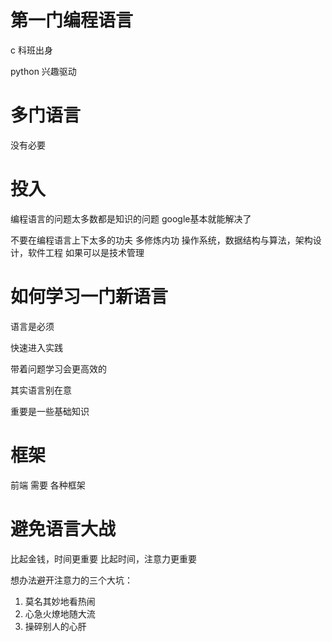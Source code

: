 
# 第一门编程语言 

c  科班出身

python  兴趣驱动 


# 多门语言

没有必要 

# 投入 

编程语言的问题太多数都是知识的问题 google基本就能解决了  

不要在编程语言上下太多的功夫 多修炼内功  操作系统，数据结构与算法，架构设计，软件工程  如果可以是技术管理 


# 如何学习一门新语言

语言是必须 

快速进入实践  

带着问题学习会更高效的 

其实语言别在意 

重要是一些基础知识 



# 框架  

前端 需要 各种框架  

# 避免语言大战 

比起金钱，时间更重要 
比起时间，注意力更重要 

想办法避开注意力的三个大坑：

1. 莫名其妙地看热闹 
2. 心急火燎地随大流
3. 操碎别人的心肝  

